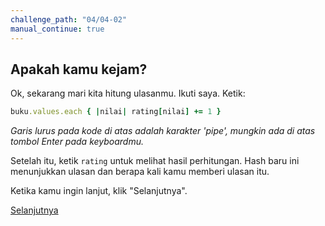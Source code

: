 ```yaml
---
challenge_path: "04/04-02"
manual_continue: true
---
```


## Apakah kamu kejam?

Ok, sekarang mari kita hitung ulasanmu. Ikuti saya. Ketik:

```ruby
buku.values.each { |nilai| rating[nilai] += 1 }
```

*Garis lurus pada kode di atas adalah karakter 'pipe', mungkin ada di atas tombol Enter pada keyboardmu.*

Setelah itu, ketik `rating` untuk melihat hasil perhitungan. Hash baru ini menunjukkan ulasan dan berapa kali kamu memberi ulasan itu.

Ketika kamu ingin lanjut, klik "Selanjutnya".

<div class="cta-with-btn">
	<a href="05.html" class="btn-cta btn-cta-selanjutnya">Selanjutnya</a>
</div>
